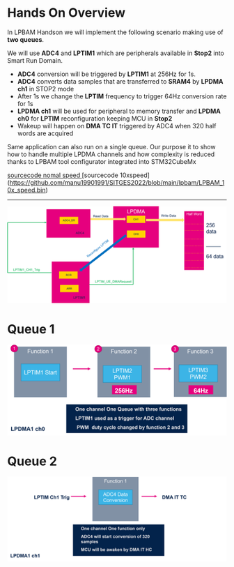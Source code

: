# **Hands On Overview**
In LPBAM Handson we will implement the following scenario making use of **two queues**.

We will use **ADC4** and **LPTIM1** which are peripherals available in **Stop2** into Smart Run Domain.

- **ADC4** conversion will be triggered by **LPTIM1** at 256Hz for 1s.
- **ADC4** converts data samples that are transferred to **SRAM4** by **LPDMA ch1** in STOP2 mode
- After 1s we change the **LPTIM** frequency to trigger 64Hz conversion rate for 1s
- **LPDMA ch1** will be used for peripheral to memory transfer and **LPDMA ch0** for **LPTIM** reconfiguration keeping MCU in **Stop2**
- Wakeup will happen on **DMA TC IT** triggered by ADC4 when 320 half words are acquired

<ainfo>
Same application can also run on a single queue. 
Our purpose it to show how to handle multiple LPDMA channels and how complexity is reduced thanks to LPBAM tool configurator integrated into STM32CubeMx
</ainfo>


[sourcecode nomal speed ](https://github.com/manu19901991/SITGES2022/blob/main/lpbam/LPBAM_normal_speed.bin)
[sourcecode 10xspeed]  (https://github.com/manu19901991/SITGES2022/blob/main/lpbam/LPBAM_10x_speed.bin)


---

![Cubemx start](./img/0001.png)

# Queue 1

![Cubemx start](./img/0002.png)
 

 # Queue 2
 ![Cubemx start](./img/0003.png)


 
